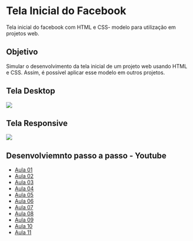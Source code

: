 # Tela Inicial do Facebook
Tela inicial do facebook com HTML e CSS- modelo para utilização em projetos web.
<h2>Objetivo</h2>
<p>Simular o desenvolvimento da tela inicial de um projeto web usando HTML e CSS. Assim, é possível aplicar esse modelo em outros projetos.</p>
<h2 style="align: center">Tela Desktop</h2>
<image src="https://github.com/DalmoMendes/tela-inicial-facebook/blob/master/image/front-end-desktop.jpg">
<h2 style="align:center">Tela Responsive</h2>
<image src="https://github.com/DalmoMendes/tela-inicial-facebook/blob/master/image/front-end-responsive.jpg">
<h2 style="align: center">Desenvolviemnto passo a passo - Youtube</h2>
<ul>
<li><a href="">Aula 01</li>
<li><a href="">Aula 02</li>
<li><a href="">Aula 03</li>
<li><a href="">Aula 04</li>
<li><a href="">Aula 05</li>
<li><a href="">Aula 06</li>
<li><a href="">Aula 07</li>
<li><a href="">Aula 08</li>
<li><a href="">Aula 09</li>
<li><a href="">Aula 10</li>
<li><a href="">Aula 11</li>
</ul>
